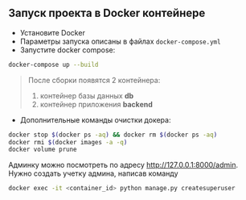 ## Запуск проекта в Docker контейнере
* Установите Docker
* Параметры запуска описаны в файлах `docker-compose.yml`
* Запустите docker compose:
```bash
docker-compose up --build
```
  > После сборки появятся 2 контейнера:
  > 1. контейнер базы данных **db**
  > 2. контейнер приложения **backend**

* Дополнительные команды очистки докера:
```bash
docker stop $(docker ps -aq) && docker rm $(docker ps -aq)
docker rmi $(docker images -a -q)
docker volume prune
```
Админку можно посмотреть по адресу http://127.0.0.1:8000/admin. Нужно создать учетку админа, написав команду
```bash
docker exec -it <container_id> python manage.py createsuperuser
```

